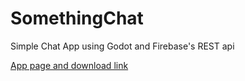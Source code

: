 # SomethingChat
Simple Chat App using Godot and Firebase's REST api

[App page and download link](https://rocket-007.itch.io/somethingchat)
